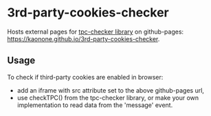 # 3rd-party-cookies-checker

Hosts external pages for [tpc-checker library](https://www.npmjs.com/package/tpc-checker) on github-pages: https://kaonone.github.io/3rd-party-cookies-checker.

## Usage
To check if third-party cookies are enabled in browser:
* add an iframe with src attribute set to the above github-pages url,
* use checkTPC() from the tpc-checker library, or make your own implementation to read data from the 'message' event.
